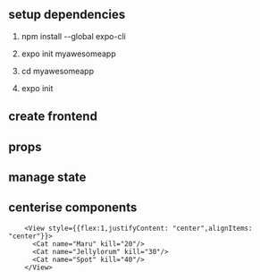 setup dependencies
------------------

1. npm install --global expo-cli 

2. expo init myawesomeapp

3. cd myawesomeapp

4. expo init

create frontend
---------------

props
-----

manage state
------------

centerise components
--------------------

```
    <View style={{flex:1,justifyContent: "center",alignItems: "center"}}>
      <Cat name="Maru" kill="20"/>
      <Cat name="Jellylorum" kill="30"/>
      <Cat name="Spot" kill="40"/>
    </View>
```
